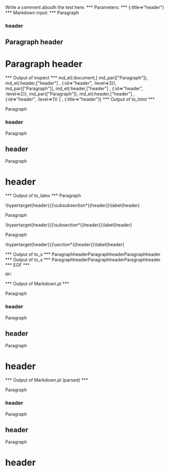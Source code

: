 Write a comment abouth the test here.
*** Parameters: ***
{:title=>"header"}
*** Markdown input: ***
Paragraph
### header ###

Paragraph
header
------

Paragraph
header
======

*** Output of inspect ***
md_el(:document,[
	md_par(["Paragraph"]),
	 md_el(:header,["header"] , {:id=>"header", :level=>3}),
	 md_par(["Paragraph"]),
	 md_el(:header,["header"] , {:id=>"header", :level=>2}),
	 md_par(["Paragraph"]),
	 md_el(:header,["header"] , {:id=>"header", :level=>1})
] , {:title=>"header"})
*** Output of to_html ***

<p>Paragraph</p>

<h3 id='header'>header</h3>

<p>Paragraph</p>

<h2 id='header'>header</h2>

<p>Paragraph</p>

<h1 id='header'>header</h1>

*** Output of to_latex ***
Paragraph

\hypertarget{header}{}\subsubsection*{{header}}\label{header}

Paragraph

\hypertarget{header}{}\subsection*{{header}}\label{header}

Paragraph

\hypertarget{header}{}\section*{{header}}\label{header}


*** Output of to_s ***
ParagraphheaderParagraphheaderParagraphheader
*** Output of to_s ***
ParagraphheaderParagraphheaderParagraphheader
*** EOF ***



	OK!



*** Output of Markdown.pl ***
<p>Paragraph</p>

<h3>header</h3>

<p>Paragraph</p>

<h2>header</h2>

<p>Paragraph</p>

<h1>header</h1>

*** Output of Markdown.pl (parsed) ***
<p>Paragraph</p
   ><h3>header</h3
   ><p>Paragraph</p
   ><h2>header</h2
   ><p>Paragraph</p
   ><h1>header</h1
 >